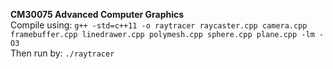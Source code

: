 **CM30075 Advanced Computer Graphics** 
<br>Compile using:  `g++ -std=c++11 -o raytracer raycaster.cpp camera.cpp framebuffer.cpp linedrawer.cpp polymesh.cpp sphere.cpp plane.cpp -lm -O3`
<br>Then run by: `./raytracer`